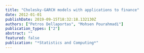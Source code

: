 ```yaml
---
title: "Cholesky-GARCH models with applications to finance"
date: 2012-01-01
publishDate: 2019-09-15T18:32:18.132130Z
authors: ["Petros Dellaportas", "Mohsen Pourahmadi"]
publication_types: ["2"]
abstract: ""
featured: false
publication: "*Statistics and Computing*"
---
```


